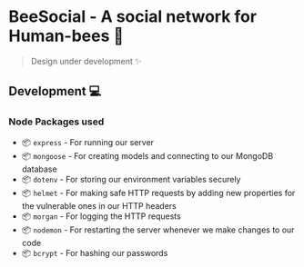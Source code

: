 # BeeSocial - A social network for Human-bees :bee:

> Design under development ✨

## Development :computer:

### Node Packages used

- 📦 `express` - For running our server
- 📦 `mongoose` - For creating models and connecting to our MongoDB database
- 📦 `dotenv` - For storing our environment variables securely
- 📦 `helmet` - For making safe HTTP requests by adding new properties for the vulnerable ones in our HTTP headers
- 📦 `morgan` - For logging the HTTP requests
- 📦 `nodemon` - For restarting the server whenever we make changes to our code
- 📦 `bcrypt` - For hashing our passwords
